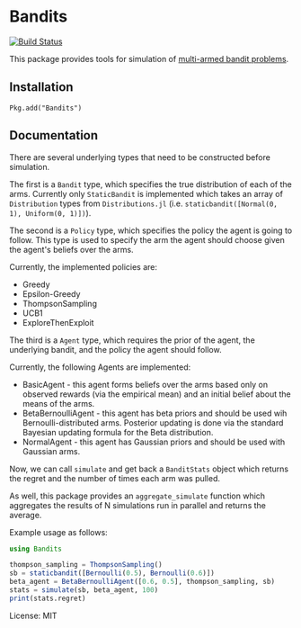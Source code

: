 # Bandits

[![Build Status](https://travis-ci.org/rawls238/Bandits.jl.svg?branch=master)](https://travis-ci.org/rawls238/Bandits.jl)

This package provides tools for simulation of [multi-armed bandit problems](https://en.wikipedia.org/wiki/Multi-armed_bandit).

## Installation

```
Pkg.add("Bandits")
```


## Documentation

There are several underlying types that need to be constructed before simulation.

The first is a `Bandit` type, which specifies the true distribution of each of the arms. Currently only `StaticBandit` is implemented which takes an array of `Distribution` types from `Distributions.jl` (i.e. `staticbandit([Normal(0, 1), Uniform(0, 1)])`).

The second is a `Policy` type, which specifies the policy the agent is going to follow. This type is used to specify the arm the agent should choose given the agent's beliefs over the arms.

Currently, the implemented policies are:
* Greedy
* Epsilon-Greedy
* ThompsonSampling
* UCB1
* ExploreThenExploit

The third is a `Agent` type, which requires the prior of the agent, the underlying bandit, and the policy the agent should follow. 

Currently, the following Agents are implemented:
* BasicAgent - this agent forms beliefs over the arms based only on observed rewards (via the empirical mean) and an initial belief about the means of the arms.
* BetaBernoulliAgent - this agent has beta priors and should be used wih Bernoulli-distributed arms. Posterior updating is done via the standard Bayesian updating formula for the Beta distribution.
* NormalAgent - this agent has Gaussian priors and should be used with Gaussian arms.

Now, we can call `simulate` and get back a `BanditStats` object which returns the regret and the number of times each arm was pulled.

As well, this package provides an `aggregate_simulate` function which aggregates the results of N simulations run in parallel and returns the average.

Example usage as follows:
```julia
using Bandits

thompson_sampling = ThompsonSampling()
sb = staticbandit([Bernoulli(0.5), Bernoulli(0.6)])
beta_agent = BetaBernoulliAgent([0.6, 0.5], thompson_sampling, sb)
stats = simulate(sb, beta_agent, 100)
print(stats.regret)
```

License: MIT
